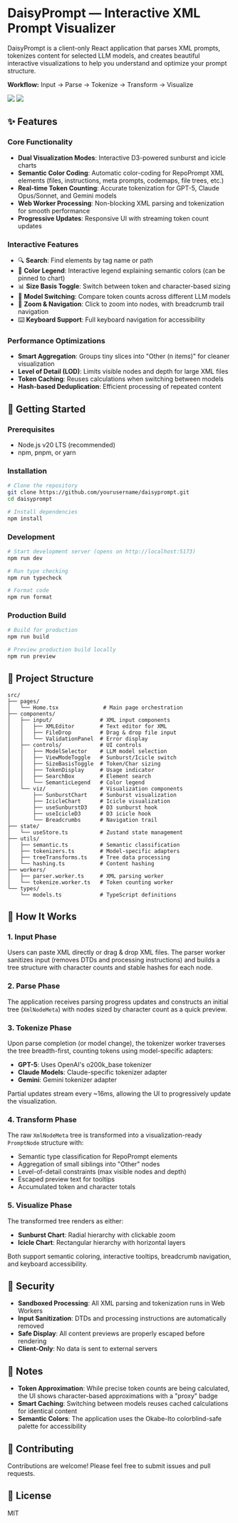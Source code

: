 # DaisyPrompt — Interactive XML Prompt Visualizer

DaisyPrompt is a client-only React application that parses XML prompts, tokenizes content for selected LLM models, and creates beautiful interactive visualizations to help you understand and optimize your prompt structure.

**Workflow:** Input → Parse → Tokenize → Transform → Visualize

![](assets/cover1.png)
![](assets/cover2.png)

## ✨ Features

### Core Functionality
- **Dual Visualization Modes**: Interactive D3-powered sunburst and icicle charts
- **Semantic Color Coding**: Automatic color-coding for RepoPrompt XML elements (files, instructions, meta prompts, codemaps, file trees, etc.)
- **Real-time Token Counting**: Accurate tokenization for GPT-5, Claude Opus/Sonnet, and Gemini models
- **Web Worker Processing**: Non-blocking XML parsing and tokenization for smooth performance
- **Progressive Updates**: Responsive UI with streaming token count updates

### Interactive Features
- 🔍 **Search**: Find elements by tag name or path
- 🎨 **Color Legend**: Interactive legend explaining semantic colors (can be pinned to chart)
- 📊 **Size Basis Toggle**: Switch between token and character-based sizing
- 🔄 **Model Switching**: Compare token counts across different LLM models
- 🎯 **Zoom & Navigation**: Click to zoom into nodes, with breadcrumb trail navigation
- ⌨️ **Keyboard Support**: Full keyboard navigation for accessibility

### Performance Optimizations
- **Smart Aggregation**: Groups tiny slices into "Other (n items)" for cleaner visualization
- **Level of Detail (LOD)**: Limits visible nodes and depth for large XML files
- **Token Caching**: Reuses calculations when switching between models
- **Hash-based Deduplication**: Efficient processing of repeated content

## 🚀 Getting Started

### Prerequisites
- Node.js v20 LTS (recommended)
- npm, pnpm, or yarn

### Installation

```bash
# Clone the repository
git clone https://github.com/yourusername/daisyprompt.git
cd daisyprompt

# Install dependencies
npm install
```

### Development

```bash
# Start development server (opens on http://localhost:5173)
npm run dev

# Run type checking
npm run typecheck

# Format code
npm run format
```

### Production Build

```bash
# Build for production
npm run build

# Preview production build locally
npm run preview
```

## 📁 Project Structure

```
src/
├── pages/
│   └── Home.tsx              # Main page orchestration
├── components/
│   ├── input/               # XML input components
│   │   ├── XMLEditor        # Text editor for XML
│   │   ├── FileDrop         # Drag & drop file input
│   │   └── ValidationPanel  # Error display
│   ├── controls/            # UI controls
│   │   ├── ModelSelector    # LLM model selection
│   │   ├── ViewModeToggle   # Sunburst/Icicle switch
│   │   ├── SizeBasisToggle  # Token/Char sizing
│   │   ├── TokenDisplay     # Usage indicator
│   │   ├── SearchBox        # Element search
│   │   └── SemanticLegend   # Color legend
│   └── viz/                 # Visualization components
│       ├── SunburstChart    # Sunburst visualization
│       ├── IcicleChart      # Icicle visualization
│       ├── useSunburstD3    # D3 sunburst hook
│       ├── useIcicleD3      # D3 icicle hook
│       └── Breadcrumbs      # Navigation trail
├── state/
│   └── useStore.ts          # Zustand state management
├── utils/
│   ├── semantic.ts          # Semantic classification
│   ├── tokenizers.ts        # Model-specific adapters
│   ├── treeTransforms.ts    # Tree data processing
│   └── hashing.ts           # Content hashing
├── workers/
│   ├── parser.worker.ts     # XML parsing worker
│   └── tokenize.worker.ts   # Token counting worker
└── types/
    └── models.ts            # TypeScript definitions
```

## 🎨 How It Works

### 1. **Input Phase**
Users can paste XML directly or drag & drop XML files. The parser worker sanitizes input (removes DTDs and processing instructions) and builds a tree structure with character counts and stable hashes for each node.

### 2. **Parse Phase**
The application receives parsing progress updates and constructs an initial tree (`XmlNodeMeta`) with nodes sized by character count as a quick preview.

### 3. **Tokenize Phase**
Upon parse completion (or model change), the tokenizer worker traverses the tree breadth-first, counting tokens using model-specific adapters:
- **GPT-5**: Uses OpenAI's o200k_base tokenizer
- **Claude Models**: Claude-specific tokenizer adapter
- **Gemini**: Gemini tokenizer adapter

Partial updates stream every ~16ms, allowing the UI to progressively update the visualization.

### 4. **Transform Phase**
The raw `XmlNodeMeta` tree is transformed into a visualization-ready `PromptNode` structure with:
- Semantic type classification for RepoPrompt elements
- Aggregation of small siblings into "Other" nodes
- Level-of-detail constraints (max visible nodes and depth)
- Escaped preview text for tooltips
- Accumulated token and character totals

### 5. **Visualize Phase**
The transformed tree renders as either:
- **Sunburst Chart**: Radial hierarchy with clickable zoom
- **Icicle Chart**: Rectangular hierarchy with horizontal layers

Both support semantic coloring, interactive tooltips, breadcrumb navigation, and keyboard accessibility.

## 🔐 Security

- **Sandboxed Processing**: All XML parsing and tokenization runs in Web Workers
- **Input Sanitization**: DTDs and processing instructions are automatically removed
- **Safe Display**: All content previews are properly escaped before rendering
- **Client-Only**: No data is sent to external servers

## 📝 Notes

- **Token Approximation**: While precise token counts are being calculated, the UI shows character-based approximations with a "proxy" badge
- **Smart Caching**: Switching between models reuses cached calculations for identical content
- **Semantic Colors**: The application uses the Okabe-Ito colorblind-safe palette for accessibility

## 🤝 Contributing

Contributions are welcome! Please feel free to submit issues and pull requests.

## 📄 License

MIT